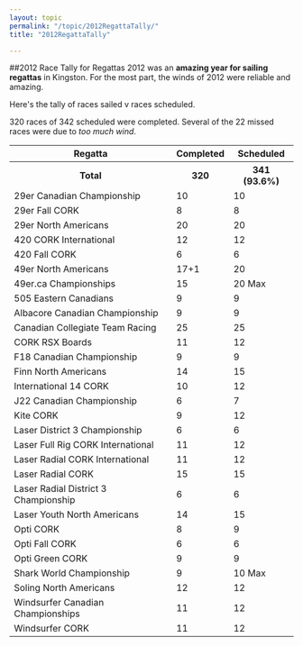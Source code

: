 ```yaml
---
layout: topic
permalink: "/topic/2012RegattaTally/"
title: "2012RegattaTally"

---
```


##2012 Race Tally for Regattas
2012 was an <strong>amazing year for sailing regattas</strong> in Kingston.  For the most part, the winds of 2012 were reliable and amazing.

Here's the tally of races sailed v races scheduled.

320 races of 342 scheduled were completed. Several of the 22 missed races were due to <em>too much wind</em>.

<table>
<tr><th>Regatta</th><th> Completed </th><th> Scheduled </th></tr>
<tr><th>Total </th><th> 320 </th><th> 341 (93.6%)</th></tr>
<tr><td>29er Canadian Championship</td><td> 10 </td><td> 10 </td></tr>
<tr><td>29er Fall CORK</td><td> 8 </td><td> 8 </td></tr>
<tr><td>29er North Americans</td><td> 20 </td><td> 20 </td></tr>
<tr><td>420 CORK International</td><td> 12 </td><td> 12 </td></tr>
<tr><td>420 Fall CORK</td><td> 6 </td><td> 6  </td></tr>
<tr><td>49er North Americans</td><td> 17+1 </td><td> 20 </td></tr>
<tr><td>49er.ca Championships</td><td> 15 </td><td> 20 Max </td></tr>
<tr><td>505 Eastern Canadians</td><td> 9 </td><td> 9 </td></tr>
<tr><td>Albacore Canadian Championship</td><td> 9 </td><td> 9 </td></tr>
<tr><td>Canadian Collegiate Team Racing</td><td> 25 </td><td> 25 </td></tr>
<tr><td>CORK RSX Boards</td><td> 11 </td><td> 12 </td></tr>
<tr><td>F18 Canadian Championship</td><td> 9 </td><td> 9 </td></tr>
<tr><td>Finn North Americans</td><td> 14 </td><td> 15 </td></tr>
<tr><td>International 14 CORK</td><td> 10 </td><td> 12 </td></tr>
<tr><td>J22 Canadian Championship</td><td> 6 </td><td> 7 </td></tr>
<tr><td>Kite CORK</td><td> 9 </td><td> 12 </td></tr>
<tr><td>Laser District 3 Championship</td><td> 6 </td><td> 6 </td></tr>
<tr><td>Laser Full Rig CORK International</td><td> 11 </td><td> 12 </td></tr>
<tr><td>Laser Radial CORK International</td><td> 11 </td><td> 12 </td></tr>
<tr><td>Laser Radial CORK</td><td> 15 </td><td> 15 </td></tr>
<tr><td>Laser Radial District 3 Championship</td><td> 6 </td><td> 6 </td></tr>
<tr><td>Laser Youth North Americans</td><td> 14 </td><td> 15 </td></tr>
<tr><td>Opti CORK</td><td> 8 </td><td> 9 </td></tr>
<tr><td>Opti Fall CORK</td><td> 6 </td><td> 6 </td></tr>
<tr><td>Opti Green CORK</td><td> 9 </td><td> 9 </td></tr>
<tr><td>Shark World Championship</td><td> 9 </td><td>10 Max</td></tr>
<tr><td>Soling North Americans</td><td> 12 </td><td> 12 </td></tr>
<tr><td>Windsurfer Canadian Championships</td><td> 11 </td><td> 12 </td></tr>
<tr><td>Windsurfer CORK</td><td> 11 </td><td> 12 </td></tr>

</table>

